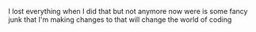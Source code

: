 I lost everything when I did that
but not anymore
now were is some fancy junk that I'm making changes to that will change the world of coding
